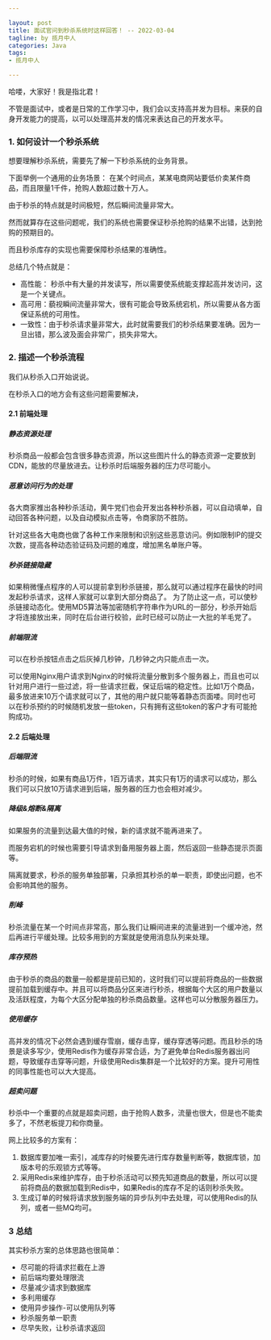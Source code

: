 ```yaml
---

layout: post
title: 面试官问到秒杀系统时这样回答！ -- 2022-03-04
tagline: by 揽月中人
categories: Java
tags:
- 揽月中人

---
```


哈喽，大家好！我是指北君！

不管是面试中，或者是日常的工作学习中，我们会以支持高并发为目标。来获的自身开发能力的提高，以可以处理高并发的情况来表达自己的开发水平。



<!--more-->

### 1. 如何设计一个秒杀系统

想要理解秒杀系统，需要先了解一下秒杀系统的业务背景。

下面举例一个通用的业务场景： 在某个时间点，某某电商网站要低价卖某件商品，而且限量1千件，抢购人数超过数十万人。

由于秒杀的特点就是时间极短，然后瞬间流量非常大。 

然而就算存在这些问题呢，我们的系统也需要保证秒杀抢购的结果不出错，达到抢购的预期目的。

而且秒杀库存的实现也需要保障秒杀结果的准确性。

总结几个特点就是： 

- 高性能： 秒杀中有大量的并发读写，所以需要使系统能支撑起高并发访问，这是一个关键点。
- 高可用：藐视瞬间流量非常大，很有可能会导致系统宕机，所以需要从各方面保证系统的可用性。
- 一致性：由于秒杀请求量非常大，此时就需要我们的秒杀结果要准确。因为一旦出错，那么波及面会非常广，损失非常大。



 

### 2. 描述一个秒杀流程

我们从秒杀入口开始说说。

在秒杀入口的地方会有这些问题需要解决，

#### 2.1 前端处理

##### 静态资源处理

秒杀商品一般都会包含很多静态资源，所以这些图片什么的静态资源一定要放到CDN，能放的尽量放进去。让秒杀时后端服务器的压力尽可能小。

##### 恶意访问行为的处理

各大商家推出各种秒杀活动，黄牛党们也会开发出各种秒杀器，可以自动填单，自动回答各种问题，以及自动模拟点击等，令商家防不胜防。 

针对这些各大电商也做了各种工作来限制和识别这些恶意访问。例如限制IP的提交次数，提高各种动态验证码及问题的难度，增加黑名单账户等。

##### 秒杀链接隐藏

如果稍微懂点程序的人可以提前拿到秒杀链接，那么就可以通过程序在最快的时间发起秒杀请求，这样人家就可以拿到大部分商品了。 为了防止这一点，可以使秒杀链接动态化。使用MD5算法等加密随机字符串作为URL的一部分，秒杀开始后才将连接放出来，同时在后台进行校验，此时已经可以防止一大批的羊毛党了。

##### 前端限流  

可以在秒杀按钮点击之后灰掉几秒钟，几秒钟之内只能点击一次。

可以使用Nginx用户请求到Nginx的时候将流量分散到多个服务器上，而且也可以针对用户进行一些过滤，将一些请求拦截，保证后端的稳定性。比如1万个商品，最多放进来10万个请求就可以了，其他的用户就只能等着静态页面喽。同时也可以在秒杀预约的时候随机发放一些token，只有拥有这些token的客户才有可能抢购成功。



#### 2.2 后端处理

##### 后端限流

秒杀的时候，如果有商品1万件，1百万请求，其实只有1万的请求可以成功，那么我们可以只放10万请求进到后端，服务器的压力也会相对减少。

##### 降级&熔断&隔离

如果服务的流量到达最大值的时候，新的请求就不能再进来了。

而服务宕机的时候也需要引导请求到备用服务器上面，然后返回一些静态提示页面等。

隔离就要求，秒杀的服务单独部署，只承担其秒杀的单一职责，即使出问题，也不会影响其他的服务。

##### 削峰

秒杀流量在某一个时间点非常高，那么我们让瞬间进来的流量进到一个缓冲池，然后再进行平缓处理。比较多用到的方案就是使用消息队列来处理。

##### 库存预热

由于秒杀的商品的数量一般都是提前已知的，这时我们可以提前将商品的一些数据提前加载到缓存中。并且可以将商品分区来进行秒杀，根据每个大区的用户数量以及活跃程度，为每个大区分配单独的秒杀商品数量。这样也可以分散服务器压力。

##### 使用缓存

高并发的情况下必然会遇到缓存雪崩，缓存击穿，缓存穿透等问题。而且秒杀的场景是读多写少，使用Redis作为缓存非常合适，为了避免单台Redis服务器出问题，导致缓存击穿等问题，升级使用Redis集群是一个比较好的方案。提升可用性的同事性能也可以大大提高。

##### 超卖问题

秒杀中一个重要的点就是超卖问题，由于抢购人数多，流量也很大，但是也不能卖多了，不然老板提刀和你商量。

网上比较多的方案有：

1. 数据库要加唯一索引，减库存的时候要先进行库存数量判断等，数据库锁，加版本号的乐观锁方式等等。
2. 采用Redis来维护库存，由于秒杀活动可以预先知道商品的数量，所以可以提前将商品的数据加载到Redis中，如果Redis的库存不足的话则秒杀失败。
3. 生成订单的时候将请求放到服务端的异步队列中去处理，可以使用Redis的队列，或者一些MQ均可。

##### 

### 3 总结

其实秒杀方案的总体思路也很简单：

- 尽可能的将请求拦截在上游
- 前后端均要处理限流
- 尽量减少请求到数据库
- 多利用缓存
- 使用异步操作-可以使用队列等
- 秒杀服务单一职责
- 尽早失败，让秒杀请求返回

